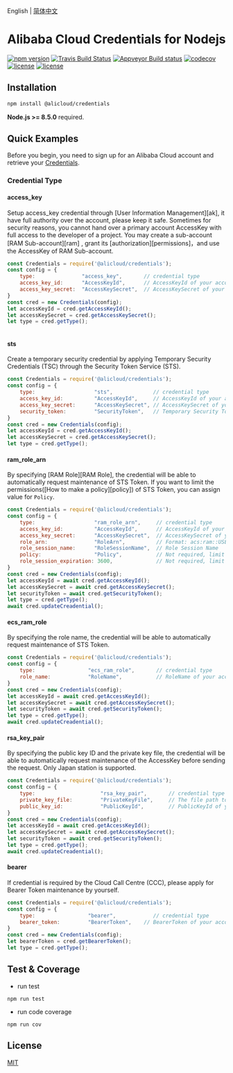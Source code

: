 English | [简体中文](README-CN.md)
# Alibaba Cloud Credentials for Nodejs

[![npm version](https://badge.fury.io/js/@alicloud%2fcredentials.svg)](https://badge.fury.io/js/@alicloud%2fcredentials.svg)
[![Travis Build Status](https://api.travis-ci.org/aliyun/credentials-nodejs.png?branch=master)](https://travis-ci.org/aliyun/credentials-nodejs)
[![Appveyor Build status](https://ci.appveyor.com/api/projects/status/m9wp3edgrt2c098a?svg=true)](https://ci.appveyor.com/project/aliyun/credentials-nodejs)
[![codecov](https://codecov.io/gh/aliyun/credentials-nodejs/branch/master/graph/badge.svg)](https://codecov.io/gh/aliyun/credentials-nodejs)
[![license](https://img.shields.io/github/license/mashape/apistatus.svg)](LICENSE)
[![license](https://img.shields.io/github/license/mashape/apistatus.svg)](LICENSE)

## Installation

```bash
npm install @alicloud/credentials
```

**Node.js >= 8.5.0** required.


## Quick Examples
Before you begin, you need to sign up for an Alibaba Cloud account and retrieve your [Credentials](https://usercenter.console.aliyun.com/#/manage/ak).

### Credential Type

#### access_key
Setup access_key credential through [User Information Management][ak], it have full authority over the account, please keep it safe. Sometimes for security reasons, you cannot hand over a primary account AccessKey with full access to the developer of a project. You may create a sub-account [RAM Sub-account][ram] , grant its [authorization][permissions]，and use the AccessKey of RAM Sub-account.
```js
const Credentials = require('@alicloud/credentials');
const config = {
	type:               "access_key",       // credential type
	access_key_id: 	    "AccessKeyId",      // AccessKeyId of your account
	access_key_secret:  "AccessKeySecret",  // AccessKeySecret of your account
}
const cred = new Credentials(config);
let accessKeyId = cred.getAccessKeyId();
let accessKeySecret = cred.getAccessKeySecret();
let type = cred.getType();
	
```

#### sts
Create a temporary security credential by applying Temporary Security Credentials (TSC) through the Security Token Service (STS).
```js
const Credentials = require('@alicloud/credentials');
const config = {
	type:                   "sts",             // credential type
	access_key_id:          "AccessKeyId",     // AccessKeyId of your account
	access_key_secret:      "AccessKeySecret", // AccessKeySecret of your account
	security_token:         "SecurityToken",   // Temporary Security Token
}
const cred = new Credentials(config);
let accessKeyId = cred.getAccessKeyId();
let accessKeySecret = cred.getAccessKeySecret();
let type = cred.getType();
```

#### ram_role_arn
By specifying [RAM Role][RAM Role], the credential will be able to automatically request maintenance of STS Token. If you want to limit the permissions([How to make a policy][policy]) of STS Token, you can assign value for `Policy`.
```js
const Credentials = require('@alicloud/credentials');
const config = {
	type:                   "ram_role_arn",     // credential type
	access_key_id:          "AccessKeyId",      // AccessKeyId of your account
	access_key_secret:      "AccessKeySecret",  // AccessKeySecret of your account
	role_arn:               "RoleArn",          // Format: acs:ram::USER_ID:role/ROLE_NAME
	role_session_name:      "RoleSessionName",  // Role Session Name
	policy:                 "Policy",           // Not required, limit the permissions of STS Token
	role_session_expiration: 3600,              // Not required, limit the Valid time of STS Token
}
const cred = new Credentials(config);
let accessKeyId = await cred.getAccessKeyId();
let accessKeySecret = await cred.getAccessKeySecret();
let securityToken = await cred.getSecurityToken();
let type = cred.getType();
await cred.updateCreadential();
```

#### ecs_ram_role
By specifying the role name, the credential will be able to automatically request maintenance of STS Token.
```js
const Credentials = require('@alicloud/credentials');
const config = {
	type:                 "ecs_ram_role",       // credential type
	role_name:            "RoleName",           // RoleName of your account
}
const cred = new Credentials(config);
let accessKeyId = await cred.getAccessKeyId();
let accessKeySecret = await cred.getAccessKeySecret();
let securityToken = await cred.getSecurityToken();
let type = cred.getType();
await cred.updateCreadential();
```

#### rsa_key_pair
By specifying the public key ID and the private key file, the credential will be able to automatically request maintenance of the AccessKey before sending the request. Only Japan station is supported. 
```js
const Credentials = require('@alicloud/credentials');
const config = {
	type:                     "rsa_key_pair",       // credential type
	private_key_file:         "PrivateKeyFile",     // The file path to store the PrivateKey
	public_key_id:            "PublicKeyId",        // PublicKeyId of your account
}
const cred = new Credentials(config);
let accessKeyId = await cred.getAccessKeyId();
let accessKeySecret = await cred.getAccessKeySecret();
let securityToken = await cred.getSecurityToken();
let type = cred.getType();
await cred.updateCreadential();
```

#### bearer
If credential is required by the Cloud Call Centre (CCC), please apply for Bearer Token maintenance by yourself.
```js
const Credentials = require('@alicloud/credentials');
const config = {
	type:                 "bearer",            // credential type
	bearer_token:         "BearerToken",    // BearerToken of your account
}
const cred = new Credentials(config);
let bearerToken = cred.getBearerToken();
let type = cred.getType();
```


## Test & Coverage

* run test

```
npm run test
```

* run code coverage

```
npm run cov
```


## License

[MIT](LICENSE)